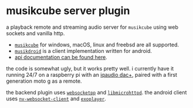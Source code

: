 # musikcube server plugin

a playback remote and streaming audio server for `musikcube` using web sockets and vanilla http.

* [`musikcube`](https://github.com/clangen/musikcube) for windows, macOS, linux and freebsd are all supported. 
* [`musikdroid`](https://github.com/clangen/musikcube/tree/master/src/musikdroid) is a client implementation written for android.
* [api documentation can be found here](https://github.com/clangen/musikcube/wiki/remote-api-documentation).

the code is somewhat ugly, but it works pretty well. i currently have it running 24/7 on a raspberry pi with an [iqaudio dac+](http://iqaudio.co.uk/audio/8-pi-dac-0712411999643.html), paired with a first generation moto g as a remote. 

the backend plugin uses [`websocketpp`](https://github.com/zaphoyd/websocketpp) and [`libmicrohttpd`](https://www.gnu.org/software/libmicrohttpd/). the android client uses [`nv-websocket-client`](https://github.com/TakahikoKawasaki/nv-websocket-client) and [`exoplayer`](https://github.com/google/ExoPlayer).
